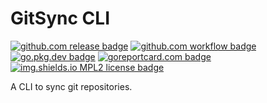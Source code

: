 # GitSync CLI

[![github.com release badge](https://img.shields.io/github/release/restechnica/gitsync-cli.svg)](https://github.com/restechnica/gitsync-cli/)
[![github.com workflow badge](https://github.com/restechnica/gitsync-cli/workflows/main/badge.svg)](https://github.com/restechnica/gitsync-cli/actions?query=workflow%3Amain)
[![go.pkg.dev badge](https://pkg.go.dev/badge/github.com/restechnica/gitsync-cli)](https://pkg.go.dev/github.com/restechnica/gitsync-cli)
[![goreportcard.com badge](https://goreportcard.com/badge/github.com/restechnica/gitsync-cli)](https://goreportcard.com/report/github.com/restechnica/gitsync-cli)
[![img.shields.io MPL2 license badge](https://img.shields.io/github/license/restechnica/gitsync-cli)](./LICENSE)

A CLI to sync git repositories.